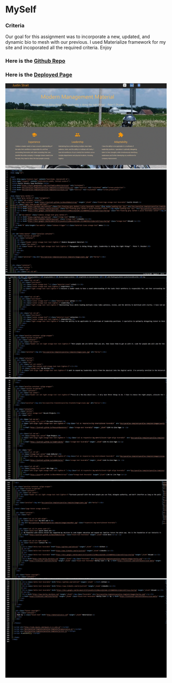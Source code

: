 # MySelf

### Criteria

Our goal for this assignment was to incorporate a new, updated, and dynamic bio to mesh with our previous.
I used Materialize framework for my site and incoporated all the required criteria. 
Enjoy

### Here is the [Github Repo](https://github.com/JuStrait/MySelf) 

### Here is the [Deployed Page](https://justrait.github.io/MySelf/)


![1](docs/parallax-template/parallax-template/images/ezgif.com-gif-maker.gif)
![2](docs/parallax-template/parallax-template/images/html1.JPG)
![3](docs/parallax-template/parallax-template/images/html2.JPG)
![4](docs/parallax-template/parallax-template/images/html3.JPG)
![5](docs/parallax-template/parallax-template/images/html4.JPG)
![6](docs/parallax-template/parallax-template/images/html5.JPG)